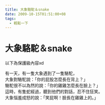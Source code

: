 ```yaml
---
title: 大象駱駝＆snake
date: 2009-10-15T01:51:00+08
tags:
  - 輕鬆一下
---
```

# 大象駱駝＆snake

以下為保護級內容xd  
  
有一天，有一隻大象遇到了一隻駱駝，  
大象對駱駝說：「你的屁股怎麼長在背上？」  
駱駝很不以為然的說：「你的雞雞怎麼長在臉上？」  
這時，有隻蛇經過，聽到他們的對話，忍不住狂笑。  
大象惱羞成怒的說：「笑屁啊！臉長在雞雞上的。」